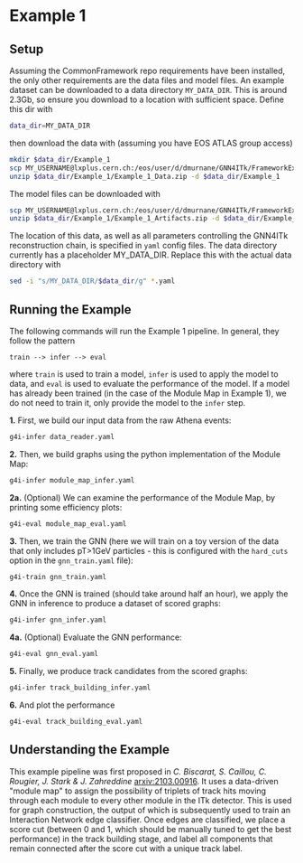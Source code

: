 # Example 1

## Setup

Assuming the CommonFramework repo requirements have been installed, the only other requirements are the data files and model files. An example dataset can be downloaded to a data directory `MY_DATA_DIR`. This is around 2.3Gb, so ensure you download to a location with sufficient space. Define this dir with
```bash
data_dir=MY_DATA_DIR
```
then download the data with (assuming you have EOS ATLAS group access)
```bash
mkdir $data_dir/Example_1
scp MY_USERNAME@lxplus.cern.ch:/eos/user/d/dmurnane/GNN4ITk/FrameworkExamples/Example_1/Example_1_Data.zip $data_dir/Example_1/
unzip $data_dir/Example_1/Example_1_Data.zip -d $data_dir/Example_1
```
The model files can be downloaded with
```bash
scp MY_USERNAME@lxplus.cern.ch:/eos/user/d/dmurnane/GNN4ITk/FrameworkExamples/Example_1/Example_1_Artifacts.zip $data_dir/Example_1/
unzip $data_dir/Example_1/Example_1_Artifacts.zip -d $data_dir/Example_1
```
The location of this data, as well as all parameters controlling the GNN4ITk reconstruction chain, is specified in `yaml` config files. The data directory currently has a placeholder MY_DATA_DIR. Replace this with the actual data directory with
```bash
sed -i "s/MY_DATA_DIR/$data_dir/g" *.yaml
```
 
## Running the Example

The following commands will run the Example 1 pipeline. In general, they follow the pattern
```
train --> infer --> eval
``` 
where `train` is used to train a model, `infer` is used to apply the model to data, and `eval` is used to evaluate the performance of the model. If a model has already been trained (in the case of the Module Map in Example 1), we do not need to train it, only provide the model to the `infer` step.

**1.** First, we build our input data from the raw Athena events:
```bash
g4i-infer data_reader.yaml
```

**2.** Then, we build graphs using the python implementation of the Module Map:
```bash
g4i-infer module_map_infer.yaml
```

**2a.** (Optional) We can examine the performance of the Module Map, by printing some efficiency plots:
```bash
g4i-eval module_map_eval.yaml
```

**3.** Then, we train the GNN (here we will train on a toy version of the data that only includes pT>1GeV particles - this is configured with the `hard_cuts` option in the `gnn_train.yaml` file):
```bash
g4i-train gnn_train.yaml
```

**4.** Once the GNN is trained (should take around half an hour), we apply the GNN in inference to produce a dataset of scored graphs:
```bash
g4i-infer gnn_infer.yaml
```

**4a.** (Optional) Evaluate the GNN performance:
```bash
g4i-eval gnn_eval.yaml
```

**5.** Finally, we produce track candidates from the scored graphs:
```bash
g4i-infer track_building_infer.yaml
```

**6.** And plot the performance
```bash
g4i-eval track_building_eval.yaml
```

## Understanding the Example

This example pipeline was first proposed in *C. Biscarat, S. Caillou, C. Rougier, J. Stark & J. Zahreddine* [arxiv:2103.00916](https://arxiv.org/abs/2103.00916). It uses a data-driven "module map" to assign the possibility of triplets of track hits moving through each module to every other module in the ITk detector. This is used for graph construction, the output of which is subsequently used to train an Interaction Network edge classifier. Once edges are classified, we place a score cut (between 0 and 1, which should be manually tuned to get the best performance) in the track building stage, and label all components that remain connected after the score cut with a unique track label. 